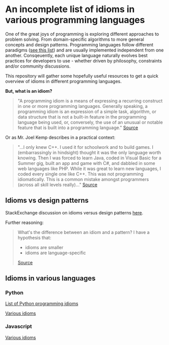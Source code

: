 
# An incomplete list of idioms in various programming languages

One of the great joys of programming is exploring different approaches to problem solving. From domain-specific algorithms to more general concepts and design patterns. Programming languages follow different paradigms ([see this list](https://en.wikipedia.org/wiki/Comparison_of_programming_paradigms)) and are usually implemented independent from one another. Consqeuently, each unique language naturally evolves best practices for developers to use - whether driven by philosophy, constraints and/or community discussions.

This repository will gather some hopefully useful resources to get a quick overview of idioms in different programming languages.

**But, what is an idiom?**

> "A programming idiom is a means of expressing a recurring construct in one or more programming languages. Generally speaking, a programming idiom is an expression of a simple task, algorithm, or data structure that is not a built-in feature in the programming language being used, or, conversely, the use of an unusual or notable feature that is built into a programming language." [Source](https://en.wikipedia.org/wiki/Programming_idiom)

Or as Mr. Joel Kemp describes in a practical context:

> "...I only knew C++. I used it for schoolwork and to build games. I (embarrassingly in hindsight) thought it was the only language worth knowing. Then I was forced to learn Java, coded in Visual Basic for a Summer gig, built an app and game with C#, and dabbled in some web languages like PHP. While it was great to learn new languages, I coded every single one like C++. This was not programming idiomatically. This is a common mistake amongst programmers (across all skill levels really)..." [Source](http://mrjoelkemp.com/2013/05/what-is-idiomatic-programming/)

## Idioms vs design patterns

StackExchange discussion on idioms versus design patterns [here](
https://softwareengineering.stackexchange.com/questions/106815/difference-between-idiom-and-design-pattern).

Further reasoning:

> What's the difference between an idiom and a pattern? I have a hypothesis that: 
>- idioms are smaller
>- idioms are language-specific
>
> [Source](http://wiki.c2.com/?IdiomOrPattern)

## Idioms in various languages

### Python 

[List of Python programming idioms](https://en.wikibooks.org/wiki/Python_Programming/Idioms)

[Various idioms](http://prooffreaderplus.blogspot.no/2014/11/top-10-python-idioms-i-wished-id.html)

### Javascript

[Various idioms](https://www.kochan.io/javascript/javascript-idioms.html)
